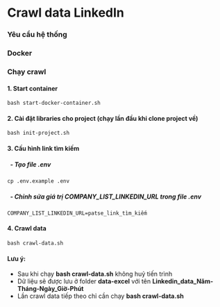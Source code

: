 # Crawl data LinkedIn

### Yêu cầu hệ thống

### Docker

### Chạy crawl

#### 1. Start container
```dotenv
bash start-docker-container.sh
```

#### 2. Cài đặt libraries cho project (chạy lần đầu khi clone project về)
```dotenv
bash init-project.sh
```

#### 3. Cấu hình link tìm kiếm 
##### &nbsp; - Tạo file .env 
```dotenv
cp .env.example .env
```
##### &nbsp; - Chỉnh sửa giá trị COMPANY_LIST_LINKEDIN_URL trong file .env
```dotenv
COMPANY_LIST_LINKEDIN_URL=patse_link_tìm_kiếm
```

#### 4. Crawl data
```dotenv
bash crawl-data.sh
```

#### Lưu ý:
- Sau khi chạy **bash crawl-data.sh** không huỷ tiến trình 
- Dữ liệu sẽ được lưu ở folder **data-excel** với tên **Linkedin_data_Năm-Tháng-Ngày_Giờ-Phút**
- Lần crawl data tiếp theo chỉ cần chạy **bash crawl-data.sh**